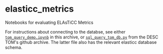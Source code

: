 # elasticc_metrics
Notebooks for evaluating ELAsTiCC Metrics

For instructions about connecting to the databse, see either
[`tom_query_demo.ipynb`](https://github.com/LSSTDESC/elasticc_metrics/blob/main/tom_query_demo.ipynb)
in this archive, or
[`sql_query_tom_db.py`](https://github.com/LSSTDESC/tom_desc/blob/main/sql_query_tom_db.py)
from the DESC TOM's github archive.  The latter file also has the relevant elasticc database schema.
